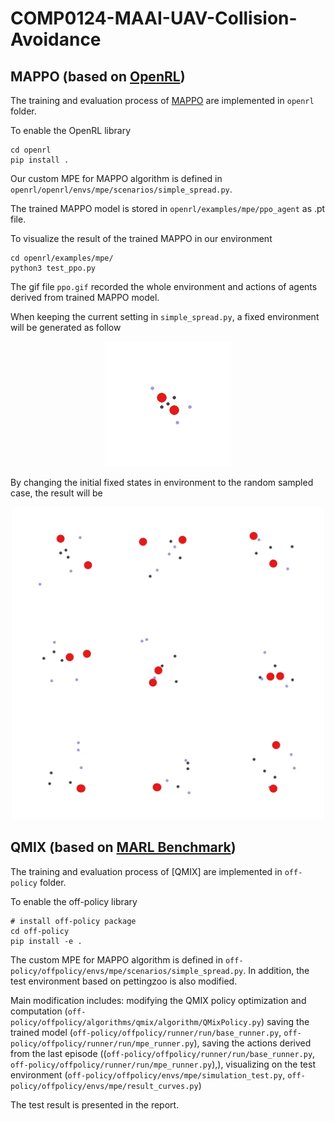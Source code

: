 # COMP0124-MAAI-UAV-Collision-Avoidance

## MAPPO (based on [OpenRL](https://github.com/OpenRL-Lab/openrl))

The training and evaluation process of [MAPPO](https://arxiv.org/abs/2103.01955) are implemented in ```openrl``` folder.

To enable the OpenRL library
```
cd openrl
pip install .
```

Our custom MPE for MAPPO algorithm is defined in ```openrl/openrl/envs/mpe/scenarios/simple_spread.py```.

The trained MAPPO model is stored in ```openrl/examples/mpe/ppo_agent``` as .pt file.

To visualize the result of the trained MAPPO in our environment
```
cd openrl/examples/mpe/
python3 test_ppo.py
```

The gif file ```ppo.gif``` recorded the whole environment and actions of agents derived from trained MAPPO model.

When keeping the current setting in ```simple_spread.py```, a fixed environment will be generated as follow
<div align="center">
  <img src="openrl/examples/mpe/ppo_fixed_env.gif" height="200" width="200"></a>
</div>

By changing the initial fixed states in environment to the random sampled case, the result will be
<div align="center">
  <img src="openrl/examples/mpe/ppo.gif" height="500" width="500"></a>
</div>

## QMIX (based on [MARL Benchmark](https://github.com/OpenRL-Lab/openrl))

The training and evaluation process of [QMIX] are implemented in ```off-policy``` folder.

To enable the off-policy library
```
# install off-policy package
cd off-policy
pip install -e .
```
The custom MPE for MAPPO algorithm is defined in ```off-policy/offpolicy/envs/mpe/scenarios/simple_spread.py```. In addition, the test environment based on pettingzoo is also modified.

Main modification includes: 
modifying the QMIX policy optimization and computation (```off-policy/offpolicy/algorithms/qmix/algorithm/QMixPolicy.py```) 
saving the trained model (```off-policy/offpolicy/runner/run/base_runner.py```, ```off-policy/offpolicy/runner/run/mpe_runner.py```), 
saving the actions derived from the last episode ((```off-policy/offpolicy/runner/run/base_runner.py```, ```off-policy/offpolicy/runner/run/mpe_runner.py```),), 
visualizing on the test environment (```off-policy/offpolicy/envs/mpe/simulation_test.py```, ```off-policy/offpolicy/envs/mpe/result_curves.py```)

The test result is presented in the report.
